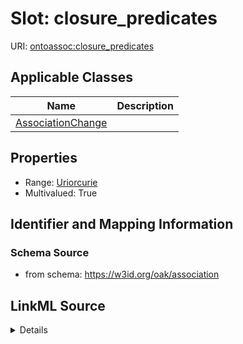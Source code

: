 # Slot: closure_predicates

URI: [ontoassoc:closure_predicates](https://w3id.org/oak/association/closure_predicates)



<!-- no inheritance hierarchy -->




## Applicable Classes

| Name | Description |
| --- | --- |
[AssociationChange](AssociationChange.md) | 






## Properties

* Range: [Uriorcurie](Uriorcurie.md)
* Multivalued: True








## Identifier and Mapping Information







### Schema Source


* from schema: https://w3id.org/oak/association




## LinkML Source

<details>
```yaml
name: closure_predicates
from_schema: https://w3id.org/oak/association
rank: 1000
multivalued: true
alias: closure_predicates
domain_of:
- AssociationChange
range: uriorcurie

```
</details>